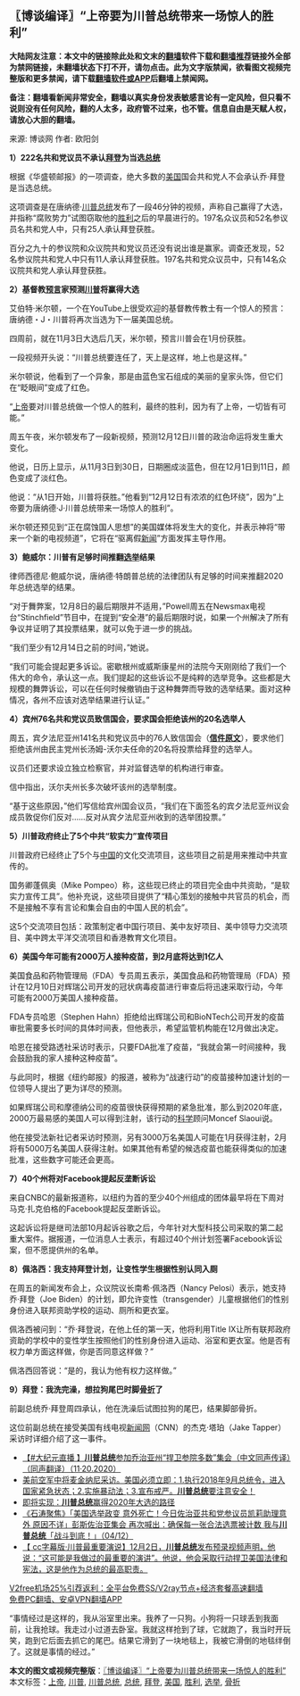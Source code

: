  <h2>〖博谈编译〗“上帝要为川普总统带来一场惊人的胜利”</h2> <p class="notice"><b>大陆网友注意：本文中的链接除此处和文末的<a href="https://github.com/bannedbook/fanqiang" >翻墙</a>软件下载和<a href="https://github.com/killgcd/justmysocks/blob/master/README.md">翻墙推荐</a>链接外全部为禁网链接，未翻墙状态下打不开，请勿点击。此为文字版禁闻，欲看图文视频完整版和更多禁闻，请下载<a href="https://github.com/bannedbook/fanqiang">翻墙软件或APP</a>后翻墙上禁闻网。</p><p>备注：翻墙看新闻非常安全，翻墙以真实身份发表敏感言论有一定风险，但只看不说则没有任何风险，翻的人太多，政府管不过来，也不管。信息自由是天赋人权，请放心大胆的翻墙。</b></p>  <div class="entry"> <p>来源:&nbsp;博谈网                            作者:&nbsp;欧阳剑                           </p> <p></p> <p><strong>1）222名共和党议员不承认<a href="https://www.bannedbook.org/bnews/tag/%e6%8b%9c%e7%99%bb/" class="st_tag internal_tag" rel="tag" title="标签 拜登 下的日志">拜登</a>为当选<a href="https://www.bannedbook.org/bnews/tag/%e6%80%bb%e7%bb%9f/" class="st_tag internal_tag" rel="tag" title="标签 总统 下的日志">总统</a></strong></p> <p>根据《华盛顿邮报》的一项调查，绝大多数的<a href="https://www.bannedbook.org/bnews/tag/%e7%be%8e%e5%9b%bd/" class="st_tag internal_tag" rel="tag" title="标签 美国 下的日志">美国</a>国会共和党人不会承认乔·拜登是当选总统。</p> <p>这项调查是在唐纳德·<a href="https://www.bannedbook.org/bnews/tag/%E5%B7%9D%E6%99%AE%E6%80%BB%E7%BB%9F/" class="st_tag internal_tag" rel="tag" title="标签 川普总统 下的日志">川普总统</a>发布了一段46分钟的视频，声称自己赢得了大选，并指称“腐败势力”试图窃取他的<a href="https://www.bannedbook.org/bnews/tag/%E8%83%9C%E5%88%A9/" class="st_tag internal_tag" rel="tag" title="标签 胜利 下的日志">胜利</a>之后的早晨进行的。197名众议员和52名参议员名共和党人中，只有25人承认拜登获胜。</p> <p>百分之九十的参议院和众议院共和党议员还没有说出谁是赢家。调查还发现，52名参议院共和党人中只有11人承认拜登获胜。197名共和党众议员中，只有14名众议院共和党人承认拜登获胜。</p> <p></p> <p><strong>2）基督教<span class='wp_keywordlink'><a href="https://www.bannedbook.org/forum5/" title="预言玄学禁书下载" rel="nofollow">预言</a></span>家预测<a href="https://www.bannedbook.org/bnews/tag/%e5%b7%9d%e6%99%ae/" class="st_tag internal_tag" rel="tag" title="标签 川普 下的日志">川普</a>将赢得大选</strong></p> <p>艾伯特·米尔顿，一个在YouTube上很受欢迎的基督教传教士有一个惊人的预言：唐纳德・J・川普将再次当选为下一届美国总统。</p> <p>四周前，就在11月3日大选后几天，米尔顿，预言川普会在1月份获胜。</p> <p>一段视频开头说：“川普总统要连任了，天上是这样，地上也是这样。”</p> <p>米尔顿说，他看到了一个异象，那是由蓝色宝石组成的美丽的皇家头饰，但它们在“眨眼间”变成了红色。</p> <p>“<a href="https://www.bannedbook.org/bnews/tag/%e4%b8%8a%e5%b8%9d/" class="st_tag internal_tag" rel="tag" title="标签 上帝 下的日志">上帝</a>要对川普总统做一个惊人的胜利，最终的胜利，因为有了上帝，一切皆有可能。”</p> <p>周五午夜，米尔顿发布了一段新视频，预测12月12日川普的政治命运将发生重大变化。</p>  <p>他说，日历上显示，从11月3日到30日，日期圈成淡蓝色，但在12月1日到11日，颜色变成了淡红色。</p> <p>他说：“从1日开始，川普将获胜。”他看到“12月12日有浓浓的红色环绕”，因为“上帝要为唐纳德·J·川普总统带来一场惊人的胜利”。</p> <p>米尔顿还预见到“正在腐蚀国人思想”的美国媒体将发生大的变化，并表示神将“带来一个新的电视频道”，它将在“驱离假<span class='wp_keywordlink_affiliate'><a href="https://www.bannedbook.org/" title="新闻">新闻</a></span>”方面发挥主导作用。</p> <p></p> <p><strong>3）鲍威尔：川普有足够时间推翻<a href="https://www.bannedbook.org/bnews/tag/%e9%80%89%e4%b8%be/" class="st_tag internal_tag" rel="tag" title="标签 选举 下的日志">选举</a>结果</strong></p> <p>律师西德尼·鲍威尔说，唐纳德·特朗普总统的法律团队有足够的时间来推翻2020年总统选举的结果。</p> <p>“对于舞弊案，12月8日的最后期限并不适用，”Powell周五在Newsmax电视台“Stinchfield”节目中，在提到“安全港”的最后期限时说，如果一个州解决了所有争议并证明了其投票结果，就可以免于进一步的挑战。</p> <p>“我们至少有12月14日之前的时间，”她说。</p> <p>“我们可能会提起更多诉讼。密歇根州或威斯康星州的法院今天刚刚给了我们一个伟大的命令，承认这一点。我们提起的这些诉讼不是纯粹的选举竞争。这些都是大规模的舞弊诉讼，可以在任何时候撤销由于这种舞弊而导致的选举结果。面对这种情况，各州不应该对选举结果进行认证。”</p> <p></p> <p><strong>4）宾州76名共和党议员致信国会，要求国会拒绝该州的20名选举人</strong></p> <p>周五，宾夕法尼亚州141名共和党议员中的76人致信国会（<strong><a href="http://www.pahousegopnews.com/AttachedFiles/12.04.20%20Congress%20Election%202020.pdf" target="_blank">信件原文</a></strong>），要求他们拒绝该州由民主党州长汤姆-沃尔夫任命的20名将投票给拜登的选举人。</p> <p>议员们还要求设立独立检察官，并对监督选举的机构进行审查。</p> <p>信中指出，沃尔夫州长多次破坏该州的选举制度。</p>  <p>“基于这些原因，”他们写信给宾州国会议员，“我们在下面签名的宾夕法尼亚州议会成员敦促你们反对……反对从宾夕法尼亚州收到的选举团投票。”</p> <p></p> <p><strong>5）川普政府终止了5个中共“软实力”宣传项目</strong></p> <p>川普政府已经终止了5个与<span class='wp_keywordlink_affiliate'><a href="https://www.bannedbook.org/" title="中国" target="_blank">中国</a></span>的文化交流项目，这些项目之前是用来推动中共宣传的。</p> <p>国务卿蓬佩奥（Mike Pompeo）称，这些现已终止的项目完全由中共资助，“是软实力宣传工具”。他补充说，这些项目提供了“精心策划的接触中共官员的机会，而不是接触不享有言论和集会自由的中国人民的机会”。</p> <p>这5个交流项目包括：政策制定者中国行项目、美中友好项目、美中领导力交流项目、美中跨太平洋交流项目和香港教育文化项目。</p> <p></p> <p><strong>6）美国今年可能有2000万人接种疫苗，到2月底将达到1亿人</strong></p> <p>美国食品和药物管理局（FDA）专员周五表示，美国食品和药物管理局（FDA）预计在12月10日对辉瑞公司开发的冠状病毒疫苗进行审查后将迅速采取行动，今年可能有2000万美国人接种疫苗。</p> <p>FDA专员哈恩（Stephen Hahn）拒绝给出辉瑞公司和BioNTech公司开发的疫苗审批需要多长时间的具体时间表，但他表示，希望监管机构能在12月做出决定。</p> <p>哈恩在接受路透社采访时表示，只要FDA批准了疫苗，“我就会第一时间接种，我会鼓励我的家人接种这种疫苗”。</p> <p>与此同时，根据《纽约邮报》的报道，被称为“战速行动”的疫苗接种加速计划的一位领导人提出了更为详尽的预测。</p> <p>如果辉瑞公司和摩德纳公司的疫苗很快获得预期的紧急批准，那么到2020年底，2000万最易感的美国人可以得到注射，该行动的<span class='wp_keywordlink'><a href="https://www.bannedbook.org/forum11/topic309.html" title="禁片：“科学”的棍子" target="_blank">科学</a></span>顾问Moncef Slaoui说。</p> <p>他在接受法新社记者采访时预测，另有3000万名美国人可能在1月获得注射，2月将有5000万名美国人获得注射。如果其他有希望的候选疫苗也能获得类似的加速批准，这些数字可能还会更高。</p>  <p></p> <p><strong>7）40个州将对Facebook提起反垄断诉讼</strong></p> <p>来自CNBC的最新报道称，以纽约为首的至少40个州组成的团体最早将在下周对马克·扎克伯格的Facebook提起反垄断诉讼。</p> <p>这起诉讼将是继司法部10月起诉谷歌之后，今年针对大型科技公司采取的第二起重大案件。据报道，一位消息人士表示，有超过40个州计划签署Facebook诉讼案，但不愿提供州的名单。</p> <p></p> <p><strong>8）佩洛西：我支持拜登计划，让变性学生根据性别认同入厕</strong></p> <p>在周五的新闻发布会上，众议院议长南希·佩洛西（Nancy Pelosi）表示，她支持乔·拜登（Joe Biden）的计划，即允许变性（transgender）儿童根据他们的性别身份进入联邦资助学校的运动、厕所和更衣室。</p> <p>佩洛西被问到：“乔·拜登说，在他上任的第一天，他将利用Title IX让所有联邦政府资助的学校中的变性学生按照他们的性别身份进入运动、浴室和更衣室。他是否有权力单方面这样做，你是否同意这样做？”</p> <p>佩洛西回答说：“是的，我认为他有权力这样做。”</p> <p></p> <p><strong>9）拜登：我洗完澡，想拉狗尾巴时脚<a href="https://www.bannedbook.org/bnews/tag/%E9%AA%A8%E6%8A%98/" class="st_tag internal_tag" rel="tag" title="标签 骨折 下的日志">骨折</a>了</strong></p> <p>前副总统乔·拜登周四承认，他在洗澡后试图拉狗的尾巴，结果脚部骨折。</p> <p>这位前副总统在接受美国有线电视<span class='wp_keywordlink_affiliate'><a href="https://www.bannedbook.org/" title="新闻网">新闻网</a></span>（CNN）的杰克·塔珀（Jake Tapper）采访时详细介绍了这一事件。</p> <ul class='op-related-articles' title='相关阅读'> <li><a href='https://www.bannedbook.org/bnews/bannedvideo/20201206/1442749.html' target='_blank'>【#大纪元直播 】<b>川普总统</b>参加乔治亚州“捍卫参院多数”集会（中文同声传译）（同声翻译）（11·20.2020）</a></li> <li><a href='https://www.bannedbook.org/bnews/bannedvideo/20201205/1442660.html' target='_blank'>美前空军中将麦金纳尼采访。美国必须立即：1.执行2018年9月总统令，进入国家紧急状态；2.实施暴动法；3.宣布戒严。<b>川普总统</b>要注意安全！</a></li> <li><a href='https://www.bannedbook.org/bnews/comments/20201205/1442491.html' target='_blank'>即将实现：<b>川普总统</b>赢得2020年大选的路径</a></li> <li><a href='https://www.bannedbook.org/bnews/bannedvideo/20201205/1442352.html' target='_blank'>《石涛聚焦》「美国选举政变 意外死亡！今日佐治亚共和党参议员凯莉助理意外 原因不详」彭斯佐治亚集会 再次喊出：确保每一张合法选票被计数 我与<b>川普总统</b>「战斗到底！」（04/12）</a></li> <li><a href='https://www.bannedbook.org/bnews/bannedvideo/20201204/1441956.html' target='_blank'>【 cc字幕版·川普最重要演说】12月2日，<b>川普总统</b>发布预录视频声明，他说：“这可能是我做过的最重要的演讲”。他说，他会采取行动捍卫美国法律和宪法，这是他作为总统的最高职责。</a></li> </ul> <p class="texttj"> <a href="https://github.com/bannedbook/fanqiang/wiki/V2ray%E6%9C%BA%E5%9C%BA" target="_blank">V2free机场25%引荐返利：全平台免费SS/V2ray节点+经济套餐高速翻墙</a><br/> <a href="https://github.com/bannedbook/fanqiang/wiki/%E7%A6%81%E9%97%BB%E7%BD%91%E5%AE%89%E5%8D%93%E7%BF%BB%E5%A2%99%E6%96%B0%E9%97%BBAPP" target="_blank">免费PC翻墙、安卓VPN翻墙APP</a></p><p>“事情经过是这样的，我从浴室里出来。我养了一只狗。小狗将一只球丢到我面前，让我抢球。我走过小过道去卧室。我就这样抢到了球，它就跑了，我当时开玩笑，跑到它后面去抓它的尾巴。结果它滑到了一块地毯上，我被它滑倒的地毯绊倒了。这就是事情的经过。”</p> <a name='sharetosocial'></a>       <div><b>本文的图文或视频完整版</b>：<a href='https://www.bannedbook.org/bnews/cbnews/20201206/1442777.html'>〖博谈编译〗“上帝要为川普总统带来一场惊人的胜利”</a></div>  </div><!--END ENTRY--> <div class="postfooter"> <div>本文标签：<a href="https://www.bannedbook.org/bnews/tag/%e4%b8%8a%e5%b8%9d/" rel="tag">上帝</a>, <a href="https://www.bannedbook.org/bnews/tag/%e5%b7%9d%e6%99%ae/" rel="tag">川普</a>, <a href="https://www.bannedbook.org/bnews/tag/%E5%B7%9D%E6%99%AE%E6%80%BB%E7%BB%9F/" rel="tag">川普总统</a>, <a href="https://www.bannedbook.org/bnews/tag/%e6%80%bb%e7%bb%9f/" rel="tag">总统</a>, <a href="https://www.bannedbook.org/bnews/tag/%e6%8b%9c%e7%99%bb/" rel="tag">拜登</a>, <a href="https://www.bannedbook.org/bnews/tag/%e7%be%8e%e5%9b%bd/" rel="tag">美国</a>, <a href="https://www.bannedbook.org/bnews/tag/%E8%83%9C%E5%88%A9/" rel="tag">胜利</a>, <a href="https://www.bannedbook.org/bnews/tag/%e9%80%89%e4%b8%be/" rel="tag">选举</a>, <a href="https://www.bannedbook.org/bnews/tag/%E9%AA%A8%E6%8A%98/" rel="tag">骨折</a></div>  </div><!--END POSTFOOTER--> 